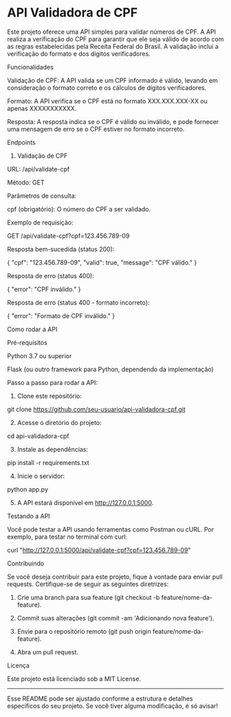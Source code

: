 # API Validadora de CPF

Este projeto oferece uma API simples para validar números de CPF. A API realiza a verificação do CPF para garantir que ele seja válido de acordo com as regras estabelecidas pela Receita Federal do Brasil. A validação inclui a verificação do formato e dos dígitos verificadores.

Funcionalidades

Validação de CPF: A API valida se um CPF informado é válido, levando em consideração o formato correto e os cálculos de dígitos verificadores.

Formato: A API verifica se o CPF está no formato XXX.XXX.XXX-XX ou apenas XXXXXXXXXXX.

Resposta: A resposta indica se o CPF é válido ou inválido, e pode fornecer uma mensagem de erro se o CPF estiver no formato incorreto.


Endpoints

1. Validação de CPF

URL: /api/validate-cpf

Método: GET

Parâmetros de consulta:

cpf (obrigatório): O número do CPF a ser validado.


Exemplo de requisição:

GET /api/validate-cpf?cpf=123.456.789-09

Resposta bem-sucedida (status 200):

{
  "cpf": "123.456.789-09",
  "valid": true,
  "message": "CPF válido."
}

Resposta de erro (status 400):

{
  "error": "CPF inválido."
}

Resposta de erro (status 400 - formato incorreto):

{
  "error": "Formato de CPF inválido."
}

Como rodar a API

Pré-requisitos

Python 3.7 ou superior

Flask (ou outro framework para Python, dependendo da implementação)


Passo a passo para rodar a API:

1. Clone este repositório:

git clone https://github.com/seu-usuario/api-validadora-cpf.git


2. Acesse o diretório do projeto:

cd api-validadora-cpf


3. Instale as dependências:

pip install -r requirements.txt


4. Inicie o servidor:

python app.py


5. A API estará disponível em http://127.0.0.1:5000.



Testando a API

Você pode testar a API usando ferramentas como Postman ou cURL. Por exemplo, para testar no terminal com curl:

curl "http://127.0.0.1:5000/api/validate-cpf?cpf=123.456.789-09"

Contribuindo

Se você deseja contribuir para este projeto, fique à vontade para enviar pull requests. Certifique-se de seguir as seguintes diretrizes:

1. Crie uma branch para sua feature (git checkout -b feature/nome-da-feature).


2. Commit suas alterações (git commit -am 'Adicionando nova feature').


3. Envie para o repositório remoto (git push origin feature/nome-da-feature).


4. Abra um pull request.



Licença

Este projeto está licenciado sob a MIT License.


---

Esse README pode ser ajustado conforme a estrutura e detalhes específicos do seu projeto. Se você tiver alguma modificação, é só avisar!

